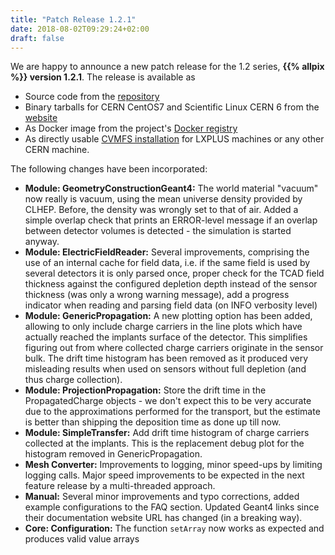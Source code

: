 ```yaml
---
title: "Patch Release 1.2.1"
date: 2018-08-02T09:29:24+02:00
draft: false
---
```


We are happy to announce a new patch release for the 1.2 series, **{{% allpix %}} version 1.2.1**. The release is available as

* Source code from the [repository](https://gitlab.cern.ch/allpix-squared/allpix-squared/tags/v1.2.1)
* Binary tarballs for CERN CentOS7 and Scientific Linux CERN 6 from the [website](https://cern.ch/allpix-squared/releases/)
* As Docker image from the project's [Docker registry](https://gitlab.cern.ch/allpix-squared/allpix-squared/container_registry)
* As directly usable [CVMFS installation](https://cern.ch/allpix-squared/usermanual/allpix-manualch10.html#x11-16600010.4.1) for LXPLUS machines or any other CERN machine.

The following changes have been incorporated:
<!--more-->

* **Module: GeometryConstructionGeant4:** The world material "vacuum" now really is vacuum, using the mean universe density provided by CLHEP. Before, the density was wrongly set to that of air. Added a simple overlap check that prints an ERROR-level message if an overlap between detector volumes is detected - the simulation is started anyway.
* **Module: ElectricFieldReader:** Several improvements, comprising the use of an internal cache for field data, i.e. if the same field is used by several detectors it is only parsed once, proper check for the TCAD field thickness against the configured depletion depth instead of the sensor thickness (was only a wrong warning message), add a progress indicator when reading and parsing field data (on INFO verbosity level)
* **Module: GenericPropagation:** A new plotting option has been added, allowing to only include charge carriers in the line plots which have actually reached the implants surface of the detector. This simplifies figuring out from where collected charge carriers originate in the sensor bulk. The drift time histogram has been removed as it produced very misleading results when used on sensors without full depletion (and thus charge collection).
* **Module: ProjectionPropagation:** Store the drift time in the PropagatedCharge objects - we don't expect this to be very accurate due to the approximations performed for the transport, but the estimate is better than shipping the deposition time as done up till now.
* **Module: SimpleTransfer:** Add drift time histogram of charge carriers collected at the implants. This is the replacement debug plot for the histogram removed in GenericPropagation.
* **Mesh Converter:** Improvements to logging, minor speed-ups by limiting logging calls. Major speed improvements to be expected in the next feature release by a multi-threaded approach.
* **Manual:** Several minor improvements and typo corrections, added example configurations to the FAQ section. Updated Geant4 links since their documentation website URL has changed (in a breaking way).
* **Core: Configuration:** The function `setArray` now works as expected and produces valid value arrays
